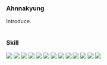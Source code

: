 <h3>Ahnnakyung</h3>
Introduce.
<h1></h1>
<h3>Skill</h3>
<div align=left>
<img src="https://img.shields.io/badge/React-61DAFB?style=for-the-badge&logo=react&logoColor=white">
<img src="https://img.shields.io/badge/Next.js-000000?style=for-the-badge&logo=Next.js&logoColor=white">
<img src="https://img.shields.io/badge/TypeScript-3178C6?style=for-the-badge&logo=typescript&logoColor=white">
<img src="https://img.shields.io/badge/JavaScript-F7DF1E?style=for-the-badge&logo=javascript&logoColor=black">
<img src="https://img.shields.io/badge/Styled_Components-DB7093?style=for-the-badge&logo=styled-components&logoColor=white">
<img src="https://img.shields.io/badge/Tailwind_CSS-38B2AC?style=for-the-badge&logo=tailwind-css&logoColor=white">
<img src="https://img.shields.io/badge/Recoil-000000?style=for-the-badge&logo=recoil&logoColor=white">
<img src="https://img.shields.io/badge/Framer_Motion-F74AA7?style=for-the-badge&logo=framer&logoColor=white">
<img src="https://img.shields.io/badge/Slack-E01D5A?style=for-the-badge&logo=slack&logoColor=white">
<img src="https://img.shields.io/badge/Notion-000000?style=for-the-badge&logo=notion&logoColor=white">
<img src="https://img.shields.io/badge/Figma-E731DE?style=for-the-badge&logo=figma&logoColor=white">
<img src="https://img.shields.io/badge/Python-FFFFFF?style=for-the-badge&logo=python&logoColor=black">
<img src="https://img.shields.io/badge/MySQL-FFFFFF?style=for-the-badge&logo=mysql&logoColor=black">
<br />
<br />

